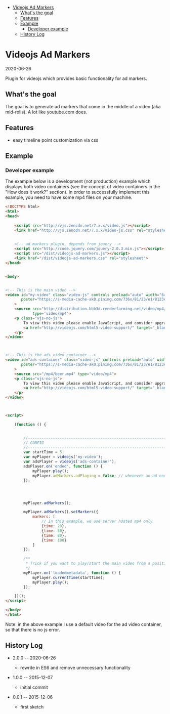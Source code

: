 <!-- START doctoc generated TOC please keep comment here to allow auto update -->
<!-- DON'T EDIT THIS SECTION, INSTEAD RE-RUN doctoc TO UPDATE -->


- [Videojs Ad Markers](#videojs-ad-markers)
  - [What's the goal](#whats-the-goal)
  - [Features](#features)
  - [Example](#example)
    - [Developer example](#developer-example)
  - [History Log](#history-log)

<!-- END doctoc generated TOC please keep comment here to allow auto update -->

Videojs Ad Markers
=======================
2020-06-26


Plugin for videojs which provides basic functionality for ad markers.


What's the goal
--------------------

The goal is to generate ad markers that come in the middle of a video (aka mid-rolls).
A lot like youtube.com does.


Features
--------------------

- easy timeline point customization via css


Example
-----------

### Developer example
 
The example below is a development (not production) example which displays both video containers (see the concept of video containers
in the "How does it work?" section).
In order to successfully implement this example, you need to have some mp4 files on your machine.


```html
<!DOCTYPE html>
<html>
<head>
    
    <script src="http://vjs.zencdn.net/7.x.x/video.js"></script>
    <link href="http://vjs.zencdn.net/7.x.x/video-js.css" rel="stylesheet">

    
    <!-- ad markers plugin, depends from jquery -->
    <script src="http://code.jquery.com/jquery-2.0.3.min.js"></script>    
    <script src="/dist/videojs-ad-markers.js"></script>
    <link href="/dist/videojs-ad-markers.css" rel="stylesheet">    
</head>


<body>


<!-- This is the main video -->
<video id="my-video" class="video-js" controls preload="auto" width="640" height="264"
       poster="https://s-media-cache-ak0.pinimg.com/736x/81/23/e1/8123e1e5525c730644f85df3bb85b9ae.jpg"
    >
    <source src="http://distribution.bbb3d.renderfarming.net/video/mp4/bbb_sunflower_1080p_30fps_normal.mp4"
            type='video/mp4'>
    <p class="vjs-no-js">
        To view this video please enable JavaScript, and consider upgrading to a web browser that
        <a href="http://videojs.com/html5-video-support/" target="_blank">supports HTML5 video</a>
    </p>
</video>



<!-- This is the ads video container -->
<video id="ads-container" class="video-js" controls preload="auto" width="640" height="264"
       poster="https://s-media-cache-ak0.pinimg.com/736x/81/23/e1/8123e1e5525c730644f85df3bb85b9ae.jpg"
    >
    <source src="/mp4/beer.mp4" type="video/mp4">
    <p class="vjs-no-js">
        To view this video please enable JavaScript, and consider upgrading to a web browser that
        <a href="http://videojs.com/html5-video-support/" target="_blank">supports HTML5 video</a>
    </p>
</video>



<script>

    (function () {


        //------------------------------------------------------------------------------/
        // CONFIG
        //------------------------------------------------------------------------------/
        var startTime = 5;
        var myPlayer = videojs('my-video');
        var adsPlayer = videojs('ads-container');
        adsPlayer.on('ended', function () {
            myPlayer.play();
            myPlayer.adMarkers.adPlaying = false; // whenever an ad ends, you must set this flag to false
        });




        myPlayer.adMarkers();

        myPlayer.adMarkers().setMarkers({
            markers: [
                // In this example, we use server hosted mp4 only
                {time: 20}, 
                {time: 50},
                {time: 80},
                {time: 180}
            ]
        });

	    /**
	     * Trick if you want to play/start the main video from a position different than 0. 
         */
        myPlayer.on('loadedmetadata', function () {
            myPlayer.currentTime(startTime);
            myPlayer.play();
        });

    })();
</script>

</body>
</html>

```

 
Note: in the above example I use a default video for the ad video container, so that there is no js error.   
 
 
 History Log
------------------
- 2.0.0 -- 2020-06-26

    - rewrite in ES6 and remove unnecessary functionality
    
- 1.0.0 -- 2015-12-07

    - initial commit

- 0.0.1 -- 2015-12-06

    - first sketch
